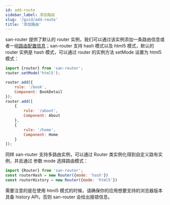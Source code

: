 ```yaml
---
id: add-route
sidebar_label: 添加路由
slug: '/guid/add-route'
title: '添加路由'
---
```


san-router 提供了默认的 router 实例，我们可以通过该实例添加一条路由信息或者一组[路由配置信息](/san-router/docs/data-structure)；san-router 支持 hash 模式以及 html5 模式，默认的 router 实例是 hash 模式，可以通过 router 的实例方法 setMode 设置为 html5 模式：

```javascript
import {router} from 'san-router';
router.setMode('html5');

router.add({
    rule: '/book',
    Component: BookDetail
});
router.add([
    {
        rule: '/about',
        Component: About
    },
    {
        rule: '/home',
        Component: Home
    }
]);
```

同样 san-router 支持多路由实例，可以通过 Router 类实例化得到自定义路有实例，并且通过 参数 mode 选择路由模式： 

```javascript
import {Router} from 'san-router';
const routerHash = new Router({mode: 'hash'})
const routerHistory = new Router({mode: 'html5'})
```

需要注意的是在使用 html5 模式的时候，请确保你的应用想要支持的浏览器版本具备 history API，否则 san-router 会给出报错信息。
